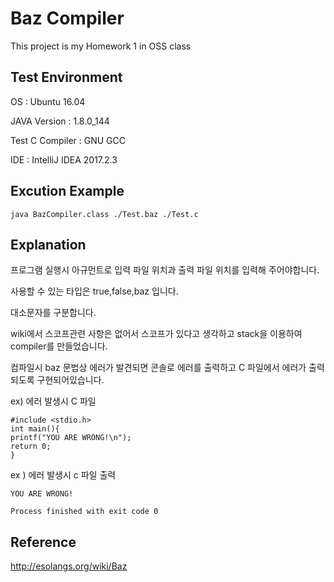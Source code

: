 # Baz Compiler

This project is my Homework 1 in OSS class

## Test Environment
OS : Ubuntu 16.04

JAVA Version : 1.8.0_144

Test C Compiler : GNU GCC

IDE : IntelliJ IDEA 2017.2.3

## Excution Example
```
java BazCompiler.class ./Test.baz ./Test.c
```


## Explanation

프로그램 실행시 아규먼트로 입력 파일 위치과 출력 파일 위치를 입력해 주어야합니다.

사용할 수 있는 타입은 true,false,baz 입니다.

대소문자를 구분합니다.

wiki에서 스코프관련 사항은 없어서 스코프가 있다고 생각하고 stack을 이용하여 compiler를 만들었습니다.

컴파일시 baz 문법상 에러가 발견되면 콘솔로 에러를 출력하고 C 파일에서 에러가 출력되도록 구현되어있습니다.

ex) 에러 발생시 C 파일
```
#include <stdio.h>
int main(){
printf("YOU ARE WRONG!\n");
return 0;
}
```
ex ) 에러 발생시 c 파일 출력
```
YOU ARE WRONG!

Process finished with exit code 0
```
## Reference
http://esolangs.org/wiki/Baz